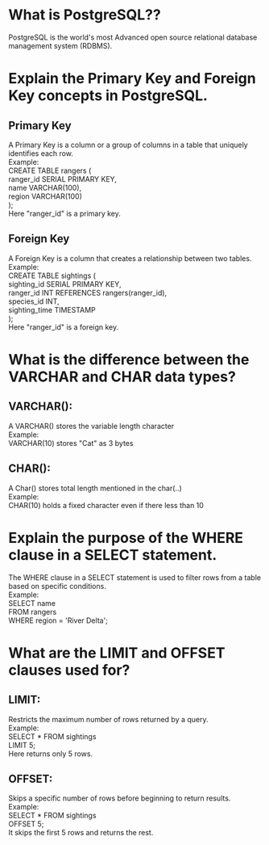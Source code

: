 # What is PostgreSQL??

PostgreSQL is the world's most Advanced open source relational database management system (RDBMS).

# Explain the Primary Key and Foreign Key concepts in PostgreSQL.

## Primary Key

A Primary Key is a column or a group of columns in a table that uniquely identifies each row. <br>
Example: <br>
CREATE TABLE rangers (<br>
ranger_id SERIAL PRIMARY KEY,<br>
name VARCHAR(100),<br>
region VARCHAR(100)<br>
); <br>
Here "ranger_id" is a primary key.

## Foreign Key

A Foreign Key is a column that creates a relationship between two tables.<br>
Example:<br>
CREATE TABLE sightings (<br>
sighting_id SERIAL PRIMARY KEY,<br>
ranger_id INT REFERENCES rangers(ranger_id),<br>
species_id INT,<br>
sighting_time TIMESTAMP<br>
);<br>
Here "ranger_id" is a foreign key.

# What is the difference between the VARCHAR and CHAR data types?

## VARCHAR():

A VARCHAR() stores the variable length character<br>
Example:<br>
VARCHAR(10) stores "Cat" as 3 bytes

## CHAR():

A Char() stores total length mentioned in the char(..) <br>
Example: <br>
CHAR(10) holds a fixed character even if there less than 10

# Explain the purpose of the WHERE clause in a SELECT statement.

The WHERE clause in a SELECT statement is used to filter rows from a table based on specific conditions.<br>
Example: <br>
SELECT name <br>
FROM rangers <br>
WHERE region = 'River Delta';

# What are the LIMIT and OFFSET clauses used for?

## LIMIT:

Restricts the maximum number of rows returned by a query.<br>
Example: <br>
SELECT \* FROM sightings <br>
LIMIT 5; <br>
Here returns only 5 rows.

## OFFSET:

Skips a specific number of rows before beginning to return results.<br>
Example: <br>
SELECT \* FROM sightings <br>
OFFSET 5; <br>
It skips the first 5 rows and returns the rest.
